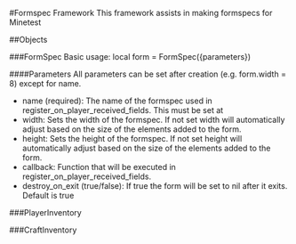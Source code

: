 #Formspec Framework
This framework assists in making formspecs for Minetest

##Objects

###FormSpec
Basic usage: local form = FormSpec({parameters})

####Parameters
All parameters can be set after creation (e.g. form.width = 8) except for name.

- name (required): The name of the formspec used in register_on_player_received_fields. This must be set at 
- width: Sets the width of the formspec. If not set width will automatically adjust based on the size of the elements added to the form.
- height: Sets the height of the formspec. If not set height will automatically adjust based on the size of the elements added to the form.
- callback: Function that will be executed in register_on_player_received_fields.
- destroy_on_exit (true/false): If true the form will be set to nil after it exits. Default is true


###PlayerInventory

###CraftInventory




